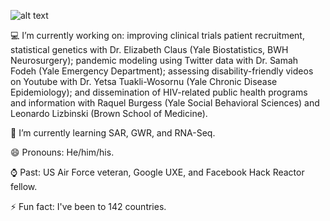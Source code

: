 ![alt text](https://raw.githubusercontent.com/neonseri/neonseri/master/chaotic_banner.png)

 💻  I’m currently working on: improving clinical trials patient recruitment, statistical genetics with Dr. Elizabeth Claus (Yale Biostatistics, BWH Neurosurgery); pandemic modeling using Twitter data with Dr. Samah Fodeh (Yale Emergency Department); assessing disability-friendly videos on Youtube with Dr. Yetsa Tuakli-Wosornu (Yale Chronic Disease Epidemiology); and dissemination of HIV-related public health programs and information with Raquel Burgess (Yale Social Behavioral Sciences) and Leonardo Lizbinski (Brown School of Medicine).

🌱 I’m currently learning SAR, GWR, and RNA-Seq.

 😄 Pronouns: He/him/his.

⌚ Past: US Air Force veteran, Google UXE, and Facebook Hack Reactor fellow.

⚡ Fun fact: I've been to 142 countries.  
